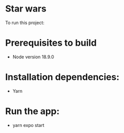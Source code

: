 # Star wars

To run this project:

# Prerequisites to build
- Node version 18.9.0

# Installation dependencies:
- Yarn

# Run the app: 
- yarn expo start 
